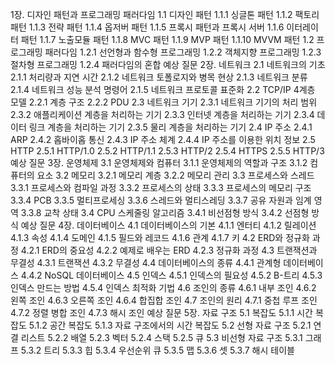 1장. 디자인 패턴과 프로그래밍 패러다임 1.1 디자인 패턴 1.1.1 싱글톤 패턴 1.1.2 팩토리 패턴 1.1.3 전략 패턴 1.1.4 옵저버 패턴 1.1.5 프록시 패턴과 프록시 서버 1.1.6 이터레이터 패턴 1.1.7 노출모듈 패턴 1.1.8 MVC 패턴 1.1.9 MVP 패턴 1.1.10 MVVM 패턴 1.2 프로그래밍 패러다임 1.2.1 선언형과 함수형 프로그래밍 1.2.2 객체지향 프로그래밍 1.2.3 절차형 프로그래밍 1.2.4 패러다임의 혼합 예상 질문 2장. 네트워크 2.1 네트워크의 기초 2.1.1 처리량과 지연 시간 2.1.2 네트워크 토폴로지와 병목 현상 2.1.3 네트워크 분류 2.1.4 네트워크 성능 분석 명령어 2.1.5 네트워크 프로토콜 표준화 2.2 TCP/IP 4계층 모델 2.2.1 계층 구조 2.2.2 PDU 2.3 네트워크 기기 2.3.1 네트워크 기기의 처리 범위 2.3.2 애플리케이션 계층을 처리하는 기기 2.3.3 인터넷 계층을 처리하는 기기 2.3.4 데이터 링크 계층을 처리하는 기기 2.3.5 물리 계층을 처리하는 기기 2.4 IP 주소 2.4.1 ARP 2.4.2 홉바이홉 통신 2.4.3 IP 주소 체계 2.4.4 IP 주소를 이용한 위치 정보 2.5 HTTP 2.5.1 HTTP/1.0 2.5.2 HTTP/1.1 2.5.3 HTTP/2 2.5.4 HTTPS 2.5.5 HTTP/3 예상 질문 3장. 운영체제 3.1 운영체제와 컴퓨터 3.1.1 운영체제의 역할과 구조 3.1.2 컴퓨터의 요소 3.2 메모리 3.2.1 메모리 계층 3.2.2 메모리 관리 3.3 프로세스와 스레드 3.3.1 프로세스와 컴파일 과정 3.3.2 프로세스의 상태 3.3.3 프로세스의 메모리 구조 3.3.4 PCB 3.3.5 멀티프로세싱 3.3.6 스레드와 멀티스레딩 3.3.7 공유 자원과 임계 영역 3.3.8 교착 상태 3.4 CPU 스케줄링 알고리즘 3.4.1 비선점형 방식 3.4.2 선점형 방식 예상 질문 4장. 데이터베이스 4.1 데이터베이스의 기본 4.1.1 엔터티 4.1.2 릴레이션 4.1.3 속성 4.1.4 도메인 4.1.5 필드와 레코드 4.1.6 관계 4.1.7 키 4.2 ERD와 정규화 과정 4.2.1 ERD의 중요성 4.2.2 예제로 배우는 ERD 4.2.3 정규화 과정 4.3 트랜잭션과 무결성 4.3.1 트랜잭션 4.3.2 무결성 4.4 데이터베이스의 종류 4.4.1 관계형 데이터베이스 4.4.2 NoSQL 데이터베이스 4.5 인덱스 4.5.1 인덱스의 필요성 4.5.2 B-트리 4.5.3 인덱스 만드는 방법 4.5.4 인덱스 최적화 기법 4.6 조인의 종류 4.6.1 내부 조인 4.6.2 왼쪽 조인 4.6.3 오른쪽 조인 4.6.4 합집합 조인 4.7 조인의 원리 4.7.1 중첩 루프 조인 4.7.2 정렬 병합 조인 4.7.3 해시 조인 예상 질문 5장. 자료 구조 5.1 복잡도 5.1.1 시간 복잡도 5.1.2 공간 복잡도 5.1.3 자료 구조에서의 시간 복잡도 5.2 선형 자료 구조 5.2.1 연결 리스트 5.2.2 배열 5.2.3 벡터 5.2.4 스택 5.2.5 큐 5.3 비선형 자료 구조 5.3.1 그래프 5.3.2 트리 5.3.3 힙 5.3.4 우선순위 큐 5.3.5 맵 5.3.6 셋 5.3.7 해시 테이블